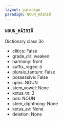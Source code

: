 ```yaml
---
layout: paradigm
paradigm: NOUN_HÄIRIÖ
---
```

### ` NOUN_HÄIRIÖ `

Dictionary class 3ö
* clitics: False
* grade_dir: weaken
* harmony: front
* suffix_regex: ö
* plurale_tantum: False
* possessive: False
* upos: NOUN
* stem_vowel: None
* kotus_tn: 3
* pos: NOUN
* stem_diphthong: None
* kotus_av: None
* deletion: None
